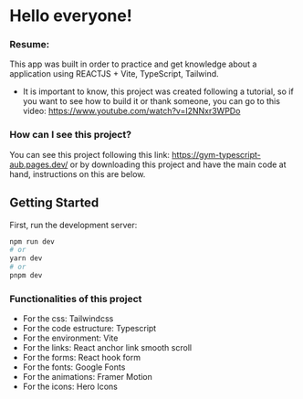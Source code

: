 # Hello everyone! 

### Resume:

This app was built in order to practice and get knowledge about a application using REACTJS + Vite, TypeScript, Tailwind.

* It is important to know, this project was created following a tutorial, so if you want to see how to build it or thank someone, you can go to this video: https://www.youtube.com/watch?v=I2NNxr3WPDo

### How can I see this project?

You can see this project following this link: https://gym-typescript-aub.pages.dev/ or by downloading this project and have the main code at hand, instructions on this are below.


## Getting Started

First, run the development server:

```bash
npm run dev
# or
yarn dev
# or
pnpm dev
```


### Functionalities of this project

- For the css: Tailwindcss
- For the code estructure: Typescript
- For the environment: Vite
- For the links: React anchor link smooth scroll
- For the forms: React hook form
- For the fonts: Google Fonts
- For the animations: Framer Motion
- For the icons: Hero Icons

